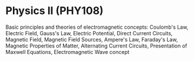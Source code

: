 # Physics II (PHY108)

Basic principles and theories of electromagnetic concepts: Coulomb's Law, Electric Field, Gauss's Law, Electric Potential, Direct Current Circuits, Magnetic Field, Magnetic Field Sources, Ampere's Law, Faraday's Law, Magnetic Properties of Matter, Alternating Current Circuits, Presentation of Maxwell Equations, Electromagnetic Wave concept